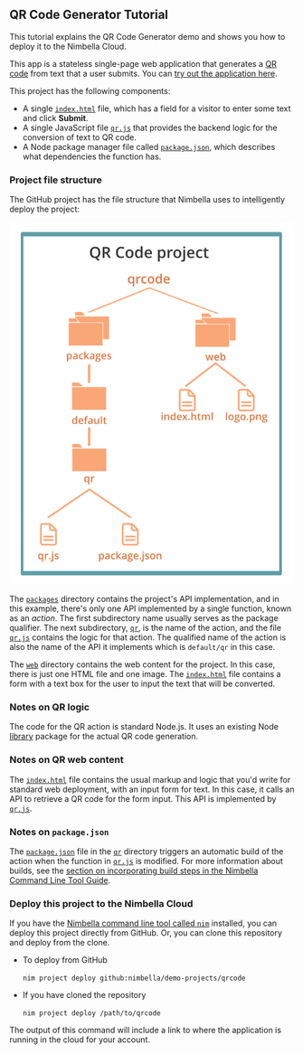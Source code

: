 ## QR Code Generator Tutorial

This tutorial explains the QR Code Generator demo and shows you how to deploy it to the Nimbella Cloud.

This app is a stateless single-page web application that generates a [QR code](https://en.wikipedia.org/wiki/QR_code) from text that a user submits. You can [try out the application here](https://qrdemo-apigcp.nimbella.io).

This project has the following components:

- A single [`index.html`](./web/index.html) file, which has a field for a visitor to enter some text and click **Submit**.
- A single JavaScript file [`qr.js`](./packages/default/qr/qr.js) that provides the backend logic for the conversion of text to QR code.
- A Node package manager file called [`package.json`](./packages/default/qr/package.json), which describes what dependencies the function has.

### Project file structure

The GitHub project has the file structure that Nimbella uses to intelligently deploy the project:

![](../images/qrcodetutorial-d1d54d1b.svg)

The [`packages`](./packages) directory contains the project's API implementation, and in this example, there's only one API implemented by a single function, known as an _action_. The first subdirectory name usually serves as the package qualifier. The next subdirectory, [`qr`](./packages/default/qr), is the name of the action, and the file [`qr.js`](./packages/default/qr/qr.js) contains the logic for that action. The qualified name of the action is also the name of the API it implements which is `default/qr` in this case.

The [`web`](./web) directory contains the web content for the project. In this case, there is just one HTML file and one image. The [`index.html`](./web/index.html) file contains a form with a text box for the user to input the text that will be converted.

### Notes on QR logic

The code for the QR action is standard Node.js. It uses an existing Node [library](https://www.npmjs.com/package/qrcode) package for the actual QR code generation.

### Notes on QR web content

The [`index.html`](./web/index.html) file contains the usual markup and logic that you'd write for standard web deployment, with an input form for text. In this case, it calls an API to retrieve a QR code for the form input. This API is implemented by [`qr.js`](./packages/default/qr/qr.js).

### Notes on `package.json`

The [`package.json`](./packages/default/qr/package.json) file in the [`qr`](./packages/default/qr) directory triggers an automatic build of the action when the function in [`qr.js`](./packages/default/qr/qr.js) is modified. For more information about builds, see the [section on incorporating build steps in the Nimbella Command Line Tool Guide](https://nimbella.io/downloads/nim/nim.html#incorporating-build-steps-for-actions-and-web-content).

### Deploy this project to the Nimbella Cloud

If you have the [Nimbella command line tool called `nim`](https://nimbella.io/downloads/nim/nim.html#install-the-nimbella-command-line-tool-nim) installed, you can deploy this project directly from GitHub. Or, you can clone this repository and deploy from the clone.

- To deploy from GitHub

  `nim project deploy github:nimbella/demo-projects/qrcode`

- If you have cloned the repository

   `nim project deploy /path/to/qrcode`

The output of this command will include a link to where the application is running in the cloud for your account.
